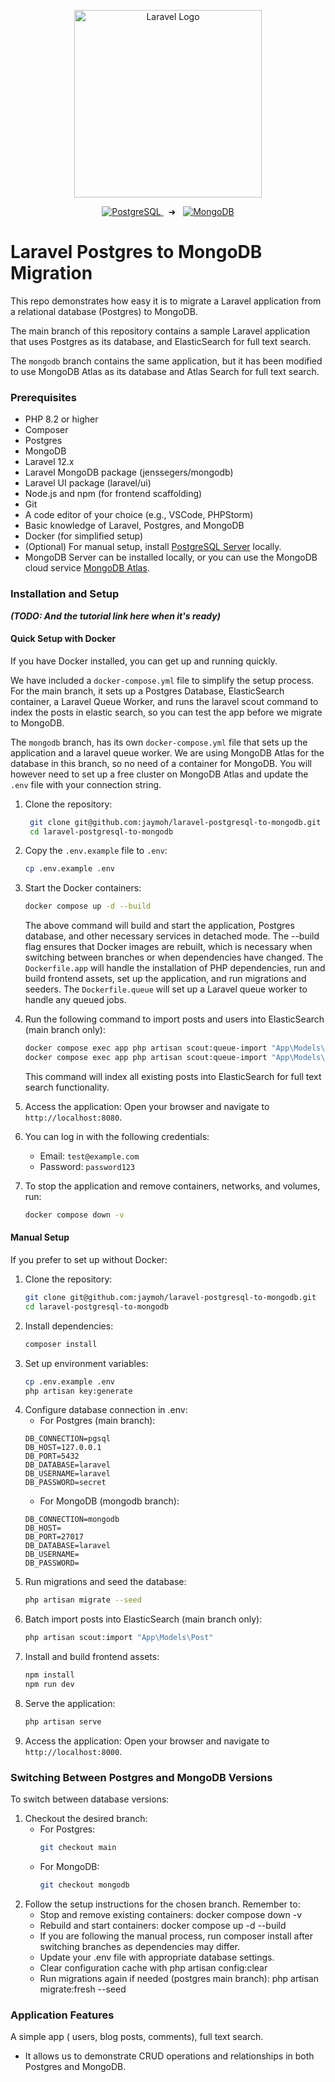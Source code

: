<p align="center"><a href="https://laravel.com" target="_blank"><img src="https://raw.githubusercontent.com/laravel/art/master/logo-lockup/5%20SVG/2%20CMYK/1%20Full%20Color/laravel-logolockup-cmyk-red.svg" width="300" alt="Laravel Logo"></a></p>

<p align="center">
  <a href="https://www.postgresql.org">
  <img src="https://img.shields.io/badge/PostgreSQL-336791?style=for-the-badge&logo=postgresql&logoColor=white" alt="PostgreSQL">
</a>
 &nbsp;&nbsp;➜&nbsp;&nbsp;
  <a href="https://www.mongodb.com">
    <img src="https://img.shields.io/badge/MongoDB-4EA94B?style=for-the-badge&logo=mongodb&logoColor=white" alt="MongoDB">
  </a>
</p>

# Laravel Postgres to MongoDB Migration

This repo demonstrates how easy it is to migrate a Laravel application from a relational database (Postgres) to MongoDB.

The main branch of this repository contains a sample Laravel application that uses Postgres as its database, and ElasticSearch for full text search.

The `mongodb` branch contains the same application, but it has been modified to use MongoDB Atlas as its database and Atlas Search for full text search.

### Prerequisites

- PHP 8.2 or higher
- Composer
- Postgres
- MongoDB
- Laravel 12.x
- Laravel MongoDB package (jenssegers/mongodb)
- Laravel UI package (laravel/ui)
- Node.js and npm (for frontend scaffolding)
- Git
- A code editor of your choice (e.g., VSCode, PHPStorm)
- Basic knowledge of Laravel, Postgres, and MongoDB
- Docker (for simplified setup)
- (Optional) For manual setup, install [PostgreSQL Server](https://www.postgresql.org/download/) locally.
- MongoDB Server can be installed locally, or you can use the MongoDB cloud service [MongoDB Atlas](https://www.mongodb.com/atlas).

### Installation and Setup

**_(TODO: And the tutorial link here when it's ready)_**

#### Quick Setup with Docker

If you have Docker installed, you can get up and running quickly.

We have included a `docker-compose.yml` file to simplify the setup process. For the main branch, it sets up a Postgres
Database, ElasticSearch container, a Laravel Queue Worker, and runs the laravel scout command to index the posts in elastic search, so you can test the app before we migrate to MongoDB.

The `mongodb` branch, has its own `docker-compose.yml` file that sets up the application and a laravel queue worker. We are using MongoDB Atlas for the database in this branch, so no need of a container for MongoDB. You will however need to set up a free cluster on MongoDB Atlas and update the `.env` file with your connection string.

1. Clone the repository:
   ```bash
    git clone git@github.com:jaymoh/laravel-postgresql-to-mongodb.git
    cd laravel-postgresql-to-mongodb
    ```
2. Copy the `.env.example` file to `.env`:
   ```bash
   cp .env.example .env
   ```
3. Start the Docker containers:
   ```bash
   docker compose up -d --build
   ```
   The above command will build and start the application, Postgres database, and other necessary services in detached mode.
   The --build flag ensures that Docker images are rebuilt, which is necessary when switching between branches or when dependencies have changed.
   The `Dockerfile.app` will handle the installation of PHP dependencies, run and build frontend assets, set up the application, and run migrations and seeders.
   The `Dockerfile.queue` will set up a Laravel queue worker to handle any queued jobs.

4. Run the following command to import posts and users into ElasticSearch (main branch only):
   ```bash
   docker compose exec app php artisan scout:queue-import "App\Models\Post"
   docker compose exec app php artisan scout:queue-import "App\Models\User"
   ```
   This command will index all existing posts into ElasticSearch for full text search functionality.

5. Access the application:
   Open your browser and navigate to `http://localhost:8080`.

6. You can log in with the following credentials:
   - Email: `test@example.com`
   - Password: `password123`

7. To stop the application and remove containers, networks, and volumes, run:
   ```bash
   docker compose down -v
   ```

#### Manual Setup

If you prefer to set up without Docker:

1. Clone the repository:
   ```bash
   git clone git@github.com:jaymoh/laravel-postgresql-to-mongodb.git
   cd laravel-postgresql-to-mongodb
    ```
2. Install dependencies:
   ```bash
   composer install
   ```
3. Set up environment variables:
    ```bash
   cp .env.example .env
   php artisan key:generate
    ```
4. Configure database connection in .env:
    - For Postgres (main branch):
   ```env
   DB_CONNECTION=pgsql
   DB_HOST=127.0.0.1
   DB_PORT=5432
   DB_DATABASE=laravel
   DB_USERNAME=laravel
   DB_PASSWORD=secret
    ```
    - For MongoDB (mongodb branch):
    ```env
    DB_CONNECTION=mongodb
    DB_HOST=
    DB_PORT=27017
    DB_DATABASE=laravel
    DB_USERNAME=
    DB_PASSWORD=
    ```
5. Run migrations and seed the database:
   ```bash
   php artisan migrate --seed
   ```
6. Batch import posts into ElasticSearch (main branch only):
   ```bash
   php artisan scout:import "App\Models\Post"
   ```
7. Install and build frontend assets:
   ```bash
   npm install
   npm run dev
   ```
8. Serve the application:
    ```bash
    php artisan serve
     ```
9. Access the application:
    Open your browser and navigate to `http://localhost:8000`.

### Switching Between Postgres and MongoDB Versions

To switch between database versions:

1. Checkout the desired branch:
   - For Postgres:
     ```bash
     git checkout main
     ```
   - For MongoDB:
     ```bash
     git checkout mongodb
     ```
2. Follow the setup instructions for the chosen branch. Remember to:
    - Stop and remove existing containers: docker compose down -v 
    - Rebuild and start containers: docker compose up -d --build 
    - If you are following the manual process, run composer install after switching branches as dependencies may differ. 
    - Update your .env file with appropriate database settings. 
    - Clear configuration cache with php artisan config:clear 
    - Run migrations again if needed (postgres main branch): php artisan migrate:fresh --seed

### Application Features
A simple app ( users, blog posts, comments), full text search.
- It allows us to demonstrate CRUD operations and relationships in both Postgres and MongoDB.
